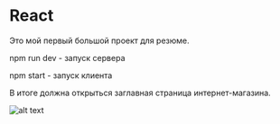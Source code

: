 # React

Это мой первый большой проект для резюме.

npm run dev - запуск сервера

npm start - запуск клиента

В итоге должна открыться заглавная страница интернет-магазина.

![alt text](https://github.com/Peterblr/React/blob/master/start_page.png)
